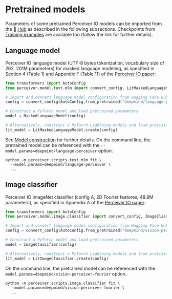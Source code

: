 # Pretrained models

Parameters of some pretrained Perceiver IO models can be imported from the 🤗 [Hub](https://huggingface.co/models) as
described in the following subsections. Checkpoints from [Training examples](training-examples.md) are available too
(follow the link for further details).

## Language model

Perceiver IO language model (UTF-8 bytes tokenization, vocabulary size of 262, 201M parameters) for masked language
modeling, as specified in Section 4 (Table 1) and Appendix F (Table 11) of the [Perceiver IO paper](https://arxiv.org/abs/2107.14795):

```python
from transformers import AutoConfig
from perceiver.model.text.mlm import convert_config, LitMaskedLanguageModel, MaskedLanguageModel

# Import and convert language model configuration from Hugging Face Hub  
config = convert_config(AutoConfig.from_pretrained("deepmind/language-perceiver"))

# Construct a PyTorch model and load pretrained parameters
model = MaskedLanguageModel(config)

# Alternatively, construct a PyTorch Lightning module and load pretrained parameters  
lit_model = LitMaskedLanguageModel.create(config)
```

See [Model construction](model-construction.md) for further details. On the command line, the pretrained model can be
referenced with the `--model.params=deepmind/language-perceiver` option.

```shell
python -m perceiver.scripts.text.mlm fit \
  --model.params=deepmind/language-perceiver \
  ...
```

## Image classifier

Perceiver IO ImageNet classifier (config A, 2D Fourier features, 48.8M parameters), as specified in Appendix A of the
[Perceiver IO paper](https://arxiv.org/abs/2107.14795):

```python
from transformers import AutoConfig
from perceiver.model.image.classifier import convert_config, ImageClassifier, LitImageClassifier

# Import and convert language model configuration from Hugging Face Hub  
config = convert_config(AutoConfig.from_pretrained("deepmind/vision-perceiver-fourier"))

# Construct a PyTorch model and load pretrained parameters
model = ImageClassifier(config)

# Alternatively, construct a PyTorch Lightning module and load pretrained parameters  
lit_model = LitImageClassifier.create(config)
```

On the command line, the pretrained model can be referenced with the `--model.params=deepmind/vision-perceiver-fourier`
option.

```shell
python -m perceiver.scripts.image.classifier fit \
  --model.params=deepmind/vision-perceiver-fourier \
  ...
```
